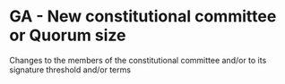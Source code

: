 # GA - New constitutional committee or Quorum size

Changes to the members of the constitutional committee and/or to its signature threshold and/or terms
